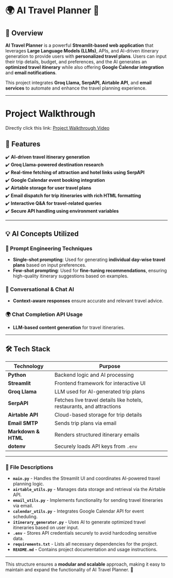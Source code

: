 
# 🌍 AI Travel Planner 🛫

## 🚀 Overview
**AI Travel Planner** is a powerful **Streamlit-based web application** that leverages **Large Language Models (LLMs)**, APIs, and AI-driven itinerary generation to provide users with **personalized travel plans**. Users can input their trip details, budget, and preferences, and the AI generates an **optimized travel itinerary** while also offering **Google Calendar integration** and **email notifications**.

This project integrates **Groq Llama, SerpAPI, Airtable API**, and **email services** to automate and enhance the travel planning experience.

---

# Project Walkthrough
Directly click this link: [Project Walkthrough Video](https://drive.google.com/file/d/1QGx_tCAMSesVIXUgjfuMVbO0mO1gyhlE/view?usp=sharing)



## 📌 Features
✔️ **AI-driven travel itinerary generation**  
✔️ **Groq Llama-powered destination research**  
✔️ **Real-time fetching of attraction and hotel links using SerpAPI**  
✔️ **Google Calendar event booking integration**  
✔️ **Airtable storage for user travel plans**  
✔️ **Email dispatch for trip itineraries with rich HTML formatting**  
✔️ **Interactive Q&A for travel-related queries**  
✔️ **Secure API handling using environment variables**  

---

## 💡 AI Concepts Utilized

### 🧠 Prompt Engineering Techniques
- **Single-shot prompting**: Used for generating **individual day-wise travel plans** based on input preferences.
- **Few-shot prompting**: Used for **fine-tuning recommendations**, ensuring high-quality itinerary suggestions based on examples.

### 🔄 Conversational & Chat AI
- **Context-aware responses** ensure accurate and relevant travel advice.

### 🌍 Chat Completion API Usage
- **LLM-based content generation** for travel itineraries.

---

## 🛠️ Tech Stack

| **Technology**  | **Purpose**  |
|---------------|-------------|
| **Python**  | Backend logic and AI processing  |
| **Streamlit**  | Frontend framework for interactive UI  |
| **Groq Llama**  | LLM used for AI-generated trip plans  |
| **SerpAPI**  | Fetches live travel details like hotels, restaurants, and attractions  |
| **Airtable API**  | Cloud-based storage for trip details  |
| **Email SMTP**  | Sends trip plans via email  |
| **Markdown & HTML**  | Renders structured itinerary emails  |
| **dotenv**  | Securely loads API keys from `.env`  |

---

### 📂 File Descriptions

- **`main.py`** - Handles the Streamlit UI and coordinates AI-powered travel planning logic.
- **`airtable_utils.py`** - Manages data storage and retrieval via the Airtable API.
- **`email_utils.py`** - Implements functionality for sending travel itineraries via email.
- **`calendar_utils.py`** - Integrates Google Calendar API for event scheduling.
- **`itinerary_generator.py`** - Uses AI to generate optimized travel itineraries based on user input.
- **`.env`** - Stores API credentials securely to avoid hardcoding sensitive data.
- **`requirements.txt`** - Lists all necessary dependencies for the project.
- **`README.md`** - Contains project documentation and usage instructions.

---

This structure ensures a **modular and scalable** approach, making it easy to maintain and expand the functionality of AI Travel Planner. 🚀


